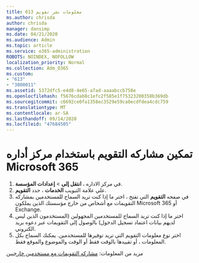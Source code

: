```yaml
---
title: معلومات نشر تقويم 613
ms.author: chrisda
author: chrisda
manager: dansimp
ms.date: 04/21/2020
ms.audience: Admin
ms.topic: article
ms.service: o365-administration
ROBOTS: NOINDEX, NOFOLLOW
localization_priority: Normal
ms.collection: Adm_O365
ms.custom:
- "613"
- "3800011"
ms.assetid: 5372dfc5-e4d8-4e65-a7ad-aaaabccb758e
ms.openlocfilehash: f5676cdab8c1efc2f585e1f75323200358b369db
ms.sourcegitcommit: c6692ce0fa1358ec3529e59ca0ecdfdea4cdc759
ms.translationtype: MT
ms.contentlocale: ar-SA
ms.lasthandoff: 09/14/2020
ms.locfileid: "47684505"
---
```

# <a name="enable-calendar-sharing-using-the-microsoft-365-admin-center"></a>تمكين مشاركه التقويم باستخدام مركز أداره Microsoft 365

1. في مركز الاداره ، **انتقل إلى**   >   **إعدادات المؤسسة**.
2. علي علامة التبويب  **الخدمات**  ، حدد  **التقويم**.
3. في صفحه  **التقويم**  التي تفتح ، اختر ما إذا كنت تريد السماح للمستخدمين بمشاركه التقويمات مع أشخاص من خارج مؤسستك الذين يملكون Microsoft 365 أو Exchange.
4. اختر ما إذا كنت تريد السماح للمستخدمين المجهولين (المستخدمون الذين ليس لديهم بيانات اعتماد تسجيل الدخول) بالوصول إلى التقويمات عبر دعوه بريد الكتروني.
5. اختر نوع معلومات التقويم التي تريد توفيرها للمستخدمين. يمكنك السماح بكل المعلومات ، أو تقييدها بالوقت فقط أو الوقت والموضوع والموقع فقط.

مزيد من المعلومات: [مشاركه التقويمات مع مستخدمين خارجيين](https://docs.microsoft.com/microsoft-365/admin/manage/share-calendars-with-external-users)
